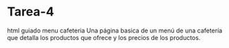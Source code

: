 # Tarea-4
html guiado menu cafeteria
Una página basica de un menú de una cafetería que detalla los productos que ofrece y los precios de los productos.
